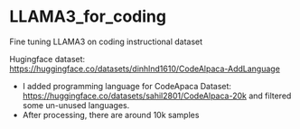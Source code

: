 # LLAMA3_for_coding
Fine tuning LLAMA3 on coding instructional dataset

Hugingface dataset: https://huggingface.co/datasets/dinhlnd1610/CodeAlpaca-AddLanguage

- I added programming language for CodeApaca Dataset: https://huggingface.co/datasets/sahil2801/CodeAlpaca-20k and filtered some un-unused languages.
- After processing, there are around 10k samples

